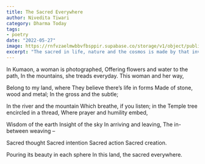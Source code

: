 ```yaml
---
title: The Sacred Everywhere
author: Nivedita Tiwari
category: Dharma Today
tags:
- poetry
date: "2022-05-27"
image: https://rnfvzaelmwbbvfbsppir.supabase.co/storage/v1/object/public/brhatwebsite/05dhiti/32.webp
excerpt: "The sacred in life, nature and the cosmos is made by that invisible, all-pervading consciousness, which defines this land we call Bhārata."
---
```


In Kumaon, a woman is photographed,
Offering flowers and water to the path,
In the mountains, she treads everyday.
This woman and her way,

Belong to my land, where
They believe there’s life in forms
Made of stone, wood and metal;
In the gross and the subtle;

In the river and the mountain
Which breathe, if you listen; in the
Temple tree encircled in a thread,
Where prayer and humility embed,

Wisdom of the earth
Insight of the sky
In arriving and leaving,
The in-between weaving –

Sacred thought
Sacred intention
Sacred action
Sacred creation.

Pouring its beauty in each sphere
In this land, the sacred everywhere.